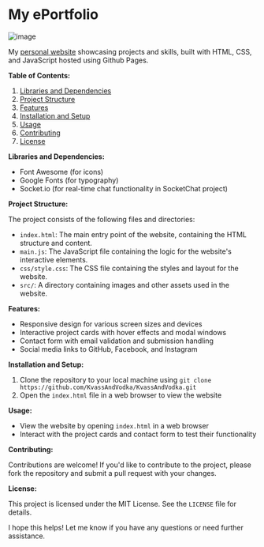 # My ePortfolio

![image](https://github.com/user-attachments/assets/4b6fe0c6-04a7-4a0d-9baf-c6b9f61b8a6f)


My [personal website](https://kvassandvodka.github.io/ePortfolio/) showcasing projects and skills, built with HTML, CSS, and JavaScript hosted using Github Pages.

**Table of Contents:**

1. [Libraries and Dependencies](#libraries-and-dependencies)
2. [Project Structure](#project-structure)
3. [Features](#features)
4. [Installation and Setup](#installation-and-setup)
5. [Usage](#usage)
6. [Contributing](#contributing)
7. [License](#license)

**Libraries and Dependencies:**

- Font Awesome (for icons)
- Google Fonts (for typography)
- Socket.io (for real-time chat functionality in SocketChat project)

**Project Structure:**

The project consists of the following files and directories:

- `index.html`: The main entry point of the website, containing the HTML structure and content.
- `main.js`: The JavaScript file containing the logic for the website's interactive elements.
- `css/style.css`: The CSS file containing the styles and layout for the website.
- `src/`: A directory containing images and other assets used in the website.

**Features:**

- Responsive design for various screen sizes and devices
- Interactive project cards with hover effects and modal windows
- Contact form with email validation and submission handling
- Social media links to GitHub, Facebook, and Instagram

**Installation and Setup:**

1. Clone the repository to your local machine using `git clone https://github.com/KvassAndVodka/KvassAndVodka.git`
2. Open the `index.html` file in a web browser to view the website

**Usage:**

- View the website by opening `index.html` in a web browser
- Interact with the project cards and contact form to test their functionality

**Contributing:**

Contributions are welcome! If you'd like to contribute to the project, please fork the repository and submit a pull request with your changes.

**License:**

This project is licensed under the MIT License. See the `LICENSE` file for details.

I hope this helps! Let me know if you have any questions or need further assistance.
